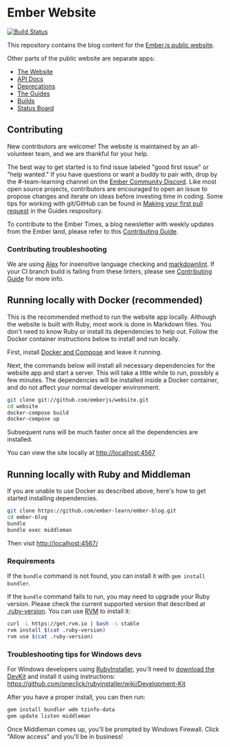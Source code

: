 # Ember Website

[![Build Status](https://travis-ci.org/ember-learn/ember-blog.svg?branch=master)](https://travis-ci.org/ember-learn/ember-blog)

This repository contains the blog content for the [Ember.js public website](https://emberjs.com).

Other parts of the public website are separate apps:

- [The Website](https://github.com/ember-learn/ember-website)
- [API Docs](https://github.com/ember-learn/ember-api-docs)
- [Deprecations](https://github.com/ember-learn/deprecation-app)
- [The Guides](https://github.com/ember-learn/guides-source)
- [Builds](https://github.com/ember-learn/builds)
- [Status Board](https://github.com/ember-learn/statusboard)

## Contributing

New contributors are welcome! The website is maintained by an all-volunteer team, and we are thankful for your help.

The best way to get started is to find issue labeled "good first issue" or "help wanted." If you have questions or want a buddy to pair with, drop by the #-team-learning channel on the
[Ember Community Discord](https://discordapp.com/invite/zT3asNS).
Like most open source projects, contributors are encouraged to open an issue
to propose changes and iterate on ideas before investing time in coding.
Some tips for working with git/GitHub can be found in
[Making your first pull request](https://github.com/ember-learn/guides-source/blob/master/CONTRIBUTING.md#making-your-first-pull-request) in the Guides respository.

To contribute to the Ember Times, a blog newsletter with weekly updates from the Ember land, please refer to this [Contributing Guide](https://github.com/ember-learn/ember-blog/blob/master/source/CONTRIBUTING.md).

### Contributing troubleshooting

We are using [Alex](https://github.com/wooorm/alex) for insensitive language checking and [markdownlint](https://github.com/DavidAnson/markdownlint). If your CI branch build is failing from these linters, please see [Contributing Guide](https://github.com/ember-learn/ember-blog/blob/master/source/CONTRIBUTING.md) for more info. 


## Running locally with Docker (recommended)

This is the recommended method to run the website app locally.
Although the website is built with Ruby, most work is done in Markdown files.
You don't need to know Ruby or install its dependencies to help out. Follow
the Docker container instructions below to install and run locally.

First, install [Docker and Compose](https://store.docker.com/search?offering=community&type=edition) and leave it running.

Next, the commands below will install all necessary dependencies for the website
app and start a server. This will take a little while to run,
possibly a few minutes. The dependencies will be installed inside a Docker
container, and do not affect your normal developer environment.

```sh
git clone git://github.com/emberjs/website.git
cd website
docker-compose build
docker-compose up
```

Subsequent runs will be much faster once all the dependencies are installed.

You can view the site locally at [http://localhost:4567](http://localhost:4567)

## Running locally with Ruby and Middleman

If you are unable to use Docker as described above, here's how to get started
installing dependencies.

``` sh
git clone https://github.com/ember-learn/ember-blog.git
cd ember-blog
bundle
bundle exec middleman
```

Then visit [http://localhost:4567/](http://localhost:4567/)

### Requirements

If the `bundle` command is not found, you can install it with `gem install bundler`.

If the `bundle` command fails to run, you may need to upgrade your Ruby version. Please check the current supported version that described at [.ruby-version](https://github.com/emberjs/website/blob/master/.ruby-version).
You can use [RVM](https://rvm.io/) to install it:

``` sh
curl -L https://get.rvm.io | bash -s stable
rvm install $(cat .ruby-version)
rvm use $(cat .ruby-version)
```

### Troubleshooting tips for Windows devs

For Windows developers using [RubyInstaller](http://rubyinstaller.org/), you'll need to [download the DevKit](http://rubyinstaller.org/downloads) and install it using instructions:
<https://github.com/oneclick/rubyinstaller/wiki/Development-Kit>

After you have a proper install, you can then run:

``` sh
gem install bundler wdm tzinfo-data
gem update listen middleman
```

Once Middleman comes up, you'll be prompted by Windows Firewall. Click "Allow access" and you'll be in business!

